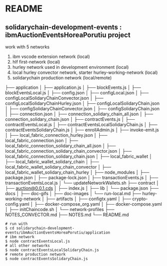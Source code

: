 # README

## solidarychain-development-events : ibmAuctionEventsHoreaPorutiu project

work with 5 networks

1. ibm vscode extension network (local)
2. hlf first-network (local)
3. hurley network used in development environment (local)
4. local hurley convector network, starter hurley-working-network (local)
5. solidarychain production network  (local/remote)

├── application
│   ├── application.js
│   ├── blockEvents.js
│   ├── blockEventsLocal.js
│   ├── config.json
│   ├── configLocal.json
│   ├── configLocalSolidaryChainConvector.json
│   ├── configLocalSolidaryChainHurley.json
│   ├── configLocalSolidaryChain.json
│   ├── configSolidaryChainConvector.json
│   ├── configSolidaryChain.json
│   ├── connection.json
│   ├── connection_solidary_chain_all.json
│   ├── connection_solidary_chain.json
│   ├── contractEvents.js
│   ├── contractEventsLocal.js
│   ├── contractEventsLocalSolidaryChain.js
│   ├── contractEventsSolidaryChain.js
│   ├── enrollAdmin.js
│   ├── invoke-emit.js
│   ├── local_fabric_connection_hurley.json
│   ├── local_fabric_connection.json
│   ├── local_fabric_connection_solidary_chain_all.json
│   ├── local_fabric_connection_solidary_chain_convector.json
│   ├── local_fabric_connection_solidary_chain.json
│   ├── local_fabric_wallet
│   ├── local_fabric_wallet_solidary_chain
│   ├── local_fabric_wallet_solidary_chain_convector
│   ├── local_fabric_wallet_solidary_chain_hurley
│   ├── node_modules
│   ├── package.json
│   ├── package-lock.json
│   ├── transactionEvents.js
│   ├── transactionEventsLocal.js
│   └── updateNetworkWallets.sh
├── contract
│   ├── auction@0.0.1.cds
│   ├── index.js
│   ├── lib
│   └── package.json
├── docs
│   ├── doc-gifs
│   ├── doc-images
│   └── run-local.md
├── hurley-working-network
│   ├── artifacts
│   ├── configtx.yaml
│   ├── crypto-config.yaml
│   ├── docker-compose_org.yaml
│   ├── docker-compose.yaml
│   ├── initChaincode.sh
│   └── network-profiles
├── NOTES_CONVECTOR.md
├── NOTES.md
└── README.md

```shell
# run with 
$ cd solidarychain-development-events/ibmAuctionEventsHoreaPorutiu/application
# ibm network
$ node contractEventsLocal.js 
# all other networks
$ node contractEventsLocalSolidaryChain.js
# remote production network
$ node contractEventsSolidaryChain.js
```
